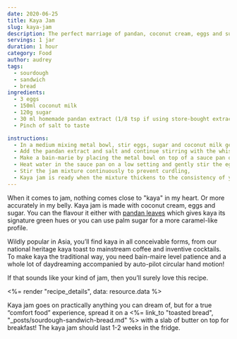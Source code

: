 ```yaml
---
date: 2020-06-25
title: Kaya Jam
slug: kaya-jam
description: The perfect marriage of pandan, coconut cream, eggs and sugar
servings: 1 jar
duration: 1 hour
category: Food
author: audrey
tags:
  - sourdough
  - sandwich
  - bread
ingredients:
  - 3 eggs
  - 150ml coconut milk
  - 120g sugar
  - 30 ml homemade pandan extract (1/8 tsp if using store-bought extract)
  - Pinch of salt to taste

instructions:
  - In a medium mixing metal bowl, stir eggs, sugar and coconut milk gently without creating bubbles into a smooth batter
  - Add the pandan extract and salt and continue stirring with the whisk
  - Make a bain-marie by placing the metal bowl on top of a sauce pan of similar size
  - Heat water in the sauce pan on a low setting and gently stir the egg-coconut milk mixture with the whisk
  - Stir the jam mixture continuously to prevent curdling,
  - Kaya jam is ready when the mixture thickens to the consistency of your choice, usually around the 45-60 minute mark.
---
```


When it comes to jam, nothing comes close to "kaya" in my heart. Or more accurately in my belly. Kaya jam is made with coconut cream, eggs and sugar. You can the flavour it either with [pandan leaves](https://en.wikipedia.org/wiki/Pandanus_amaryllifolius) which gives kaya its signature green hues or you can use palm sugar for a more caramel-like profile.

Wildly popular in Asia, you’ll find kaya in all conceivable forms, from our national heritage kaya toast to mainstream coffee and inventive cocktails. To make kaya the traditional way, you need bain-maire level patience and a whole lot of daydreaming accompanied by auto-pilot circular hand motion!

If that sounds like your kind of jam, then you’ll surely love this recipe.

<%= render "recipe_details", data: resource.data %>

Kaya jam goes on practically anything you can dream of, but for a true “comfort food” experience, spread it on a <%= link_to "toasted bread", "\_posts/sourdough-sandwich-bread.md" %> with a slab of butter on top for breakfast! The kaya jam should last 1-2 weeks in the fridge.
